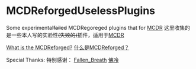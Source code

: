 # MCDReforgedUselessPlugins
Some experimental~~failed~~ MCDRegoreged plugins that for [MCDR](https://github.com/Fallen-Breath/MCDReforged)
这里收集的是一些本人写的实验性~~(失败的)~~插件，适用于[MCDR](https://github.com/Fallen-Breath/MCDReforged)

[What is the MCDReforged?](https://github.com/Fallen-Breath/MCDReforged)
[什么是MCDReforged？](https://github.com/Fallen-Breath/MCDReforged)

Special Thanks:
特别感谢：
  [Fallen_Breath](https://github.com/Fallen-Breath)
  [佛冷](https://github.com/Fallen-Breath)
